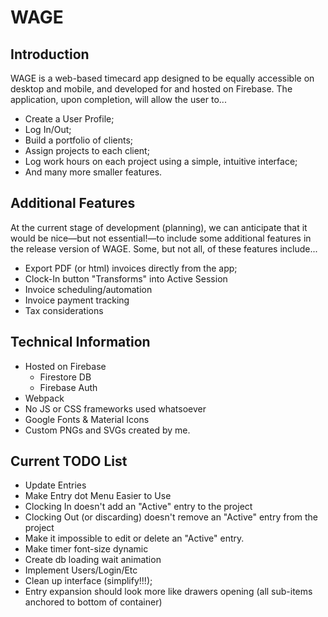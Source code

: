 # WAGE

## Introduction

WAGE is a web-based timecard app designed to be equally accessible on desktop and mobile, and developed for and hosted on Firebase. The application, upon completion, will allow the user
 to...

  * Create a User Profile;
  * Log In/Out;
  * Build a portfolio of clients;
  * Assign projects to each client;
  * Log work hours on each project using a simple, intuitive interface;
  * And many more smaller features.

## Additional Features

At the current stage of development (planning), we can anticipate that it would be nice—but not essential!—to include some additional features in the release version of WAGE. Some, but not all, of these features include...

  * Export PDF (or html) invoices directly from the app;
  * Clock-In button "Transforms" into Active Session
  * Invoice scheduling/automation
  * Invoice payment tracking
  * Tax considerations

## Technical Information

  * Hosted on Firebase
    * Firestore DB
    * Firebase Auth
  * Webpack
  * No JS or CSS frameworks used whatsoever
  * Google Fonts & Material Icons
  * Custom PNGs and SVGs created by me.

## Current TODO List

  * Update Entries
  * Make Entry dot Menu Easier to Use
  * Clocking In doesn't add an "Active" entry to the project
  * Clocking Out (or discarding) doesn't remove an "Active" entry from the project
  * Make it impossible to edit or delete an "Active" entry.
  * Make timer font-size dynamic
  * Create db loading wait animation
  * Implement Users/Login/Etc
  * Clean up interface (simplify!!!);
  * Entry expansion should look more like drawers opening (all sub-items anchored to bottom of container)
